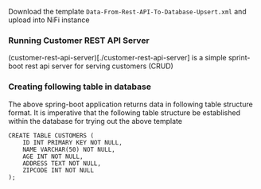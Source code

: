 Download the template `Data-From-Rest-API-To-Database-Upsert.xml` and upload into NiFi instance

### Running Customer REST API Server

(customer-rest-api-server)[./customer-rest-api-server] is a simple sprint-boot rest api server for serving customers (CRUD)


### Creating following table in database

The above spring-boot application returns data in following table structure format. It is imperative that the following table structure be established within the database for trying out the above template

```shell
CREATE TABLE CUSTOMERS (
    ID INT PRIMARY KEY NOT NULL,
    NAME VARCHAR(50) NOT NULL,
    AGE INT NOT NULL,
    ADDRESS TEXT NOT NULL,
    ZIPCODE INT NOT NULL
);
```